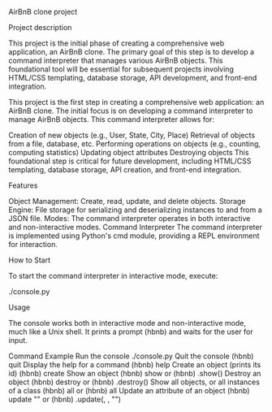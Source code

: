 AirBnB clone project

Project description

This project is the initial phase of creating a comprehensive web application, an AirBnB clone. The primary goal of this step is to develop a command interpreter that manages various AirBnB objects. This foundational tool will be essential for subsequent projects involving HTML/CSS templating, database storage, API development, and front-end integration.


This project is the first step in creating a comprehensive web application: an AirBnB clone. The initial focus is on developing a command interpreter to manage AirBnB objects. This command interpreter allows for:

Creation of new objects (e.g., User, State, City, Place)
Retrieval of objects from a file, database, etc.
Performing operations on objects (e.g., counting, computing statistics)
Updating object attributes
Destroying objects
This foundational step is critical for future development, including HTML/CSS templating, database storage, API creation, and front-end integration.

Features

Object Management: Create, read, update, and delete objects.
Storage Engine: File storage for serializing and deserializing instances to and from a JSON file.
Modes: The command interpreter operates in both interactive and non-interactive modes.
Command Interpreter
The command interpreter is implemented using Python's cmd module, providing a REPL environment for interaction.

How to Start

To start the command interpreter in interactive mode, execute:

./console.py

Usage

The console works both in interactive mode and non-interactive mode, much like a Unix shell. It prints a prompt (hbnb) and waits for the user for input.

Command	Example
Run the console	./console.py
Quit the console	(hbnb) quit
Display the help for a command	(hbnb) help <command>
Create an object (prints its id)	(hbnb) create <class>
Show an object	(hbnb) show <class> <id> or (hbnb) <class>.show(<id>)
Destroy an object	(hbnb) destroy <class> <id> or (hbnb) <class>.destroy(<id>)
Show all objects, or all instances of a class	(hbnb) all or (hbnb) all <class>
Update an attribute of an object	(hbnb) update <class> <id> <attribute name> "<attribute value>" or (hbnb) <class>.update(<id>, <attribute name>, "<attribute value>")
